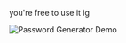 you're free to use it ig


![Password Generator Demo](https://raw.githubusercontent.com/manelooo420/Password-Generator/ac9d6301e9268caa24ff38cce745540da6256267/da%20gif.gif)

